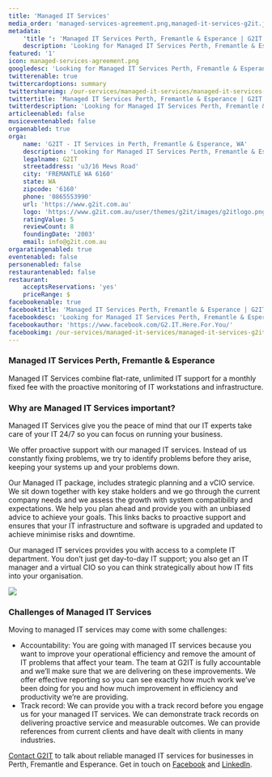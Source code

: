 ```yaml
---
title: 'Managed IT Services'
media_order: 'managed-services-agreement.png,managed-it-services-g2it.jpg'
metadata:
    'title ': 'Managed IT Services Perth, Fremantle & Esperance | G2IT '
    description: 'Looking for Managed IT Services Perth, Fremantle & Esperance? G2IT are reliable and experienced providers of managed IT services. Call 1300 325 487 today.'
featured: '1'
icon: managed-services-agreement.png
googledesc: 'Looking for Managed IT Services Perth, Fremantle & Esperance? G2IT are reliable and experienced providers of managed IT services. Call 1300 325 487 today.'
twitterenable: true
twittercardoptions: summary
twittershareimg: /our-services/managed-it-services/managed-it-services-g2it.jpg
twittertitle: 'Managed IT Services Perth, Fremantle & Esperance | G2IT '
twitterdescription: 'Looking for Managed IT Services Perth, Fremantle & Esperance? G2IT are reliable and experienced providers of managed IT services. Call 1300 325 487 today.'
articleenabled: false
musiceventenabled: false
orgaenabled: true
orga:
    name: 'G2IT - IT Services in Perth, Fremantle & Esperance, WA'
    description: 'Looking for Managed IT Services Perth, Fremantle & Esperance? G2IT are reliable and experienced providers of managed IT services. Call 1300 325 487 today.'
    legalname: G2IT
    streetaddress: 'u3/16 Mews Road'
    city: 'FREMANTLE WA 6160'
    state: WA
    zipcode: '6160'
    phone: '0865553990'
    url: 'https://www.g2it.com.au'
    logo: 'https://www.g2it.com.au/user/themes/g2it/images/g2itlogo.png'
    ratingValue: 5
    reviewCount: 8
    foundingDate: '2003'
    email: info@g2it.com.au
orgaratingenabled: true
eventenabled: false
personenabled: false
restaurantenabled: false
restaurant:
    acceptsReservations: 'yes'
    priceRange: $
facebookenable: true
facebooktitle: 'Managed IT Services Perth, Fremantle & Esperance | G2IT '
facebookdesc: 'Looking for Managed IT Services Perth, Fremantle & Esperance? G2IT are reliable and experienced providers of managed IT services. Call 1300 325 487 today.'
facebookauthor: 'https://www.facebook.com/G2.IT.Here.For.You/'
facebookimg: /our-services/managed-it-services/managed-it-services-g2it.jpg
---
```


### Managed IT Services Perth, Fremantle & Esperance

Managed IT Services combine flat-rate, unlimited IT support for a monthly fixed fee with the proactive monitoring of IT workstations and infrastructure.

### Why are Managed IT Services important?

Managed IT Services give you the peace of mind that our IT experts take care of your IT 24/7 so you can focus on running your business.

We offer proactive support with our managed IT services. Instead of us constantly fixing problems, we try to identify problems before they arise, keeping your systems up and your problems down.

Our Managed IT package, includes strategic planning and a vCIO service. We sit down together with key stake holders and we go through the current company needs and we assess the growth with system compatibility and expectations. We help you plan ahead and provide you with an unbiased advice to achieve your goals. This links backs to proactive support and ensures that your IT infrastructure and software is upgraded and updated to achieve minimise risks and downtime.

Our managed IT services provides you with access to a complete IT department. You don’t just get day-to-day IT support; you also get an IT manager and a virtual CIO so you can think strategically about how IT fits into your organisation.

![](managed-it-services-g2it.jpg?resize=900,250)

### Challenges of Managed IT Services

Moving to managed IT services may come with some challenges: 

* Accountability: You are going with managed IT services because you want to improve your operational efficiency and remove the amount of IT problems that affect your team. The team at G2IT is fully accountable and we’ll make sure that we are delivering on these improvements. We offer effective reporting so you can see exactly how much work we’ve been doing for you and how much improvement in efficiency and productivity we’re are providing.
* Track record: We can provide you with a track record before you engage us for your managed IT services. We can demonstrate track records on delivering proactive service and measurable outcomes. We can provide references from current clients and have dealt with clients in many industries. 

[Contact G2IT](https://www.g2it.com.au/contact-us) to talk about reliable managed IT services for businesses in Perth, Fremantle and Esperance. Get in touch on [Facebook](https://www.facebook.com/pg/G2.IT.Here.For.You/?target=_blank) and [LinkedIn](https://www.linkedin.com/company/14527738/?target=_blank).

